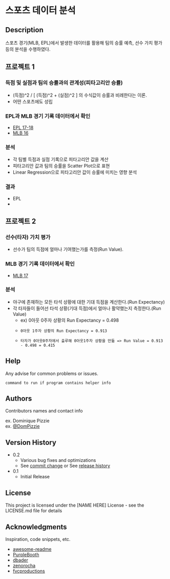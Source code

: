 # 스포츠 데이터 분석


## Description

스포츠 경기(MLB, EPL)에서 발생한 데이터를 활용해 팀의 승률 예측, 선수 가치 평가 등의 분석을 수행하였다.

## 프로젝트 1

### 득점 및 실점과 팀의 승률과의 관계성(피타고리안 승률)

* (득점)^2  / [ (득점)^2 + (실점)^2 ] 의 수식값이 승률과 비례한다는 이론.
* 어떤 스포츠에도 성립

### EPL과 MLB 경기 기록 데이터에서 확인

* [EPL 17-18](https://github.com/pcw789/sports_analysis_python/blob/main/EPL_Pythagorean_Predictor.ipynb)
* [MLB 16](https://github.com/pcw789/sports_analysis_python/blob/main/MLB_Pythagorean_predict.ipynb)

### 분석

* 각 팀별 득점과 실점 기록으로 피타고리안 값을 계산
* 피타고리안 값과 팀의 승률을 Scatter Plot으로 표현
* Linear Regression으로 피타고리안 값이 승률에 미치는 영향 분석

### 결과

* EPL
* 


## 프로젝트 2

### 선수(타자) 가치 평가

* 선수가 팀의 득점에 얼마나 기여했는가를 측정(Run Value).

### MLB 경기 기록 데이터에서 확인

* [MLB 17](https://github.com/pcw789/sports_analysis_python/blob/main/MLB_Run_Expectancy.ipynb)

### 분석

* 야구에 존재하는 모든 타석 상황에 대한 기대 득점을 계산한다.(Run Expectancy)
* 각 타자들이 들어선 타석 상황(기대 득점)에서 얼마나 활약했는지 측정한다.(Run Value)
   * ex) 0아웃 0주자 상황의 Run Expectancy = 0.498
   *     0아웃 1주자 상황의 Run Expectancy = 0.913
   *     타자가 0아웃0주자에서 출루해 0아웃1주자 상황을 만듦 => Run Value = 0.913 - 0.498 = 0.415


## Help

Any advise for common problems or issues.
```
command to run if program contains helper info
```

## Authors

Contributors names and contact info

ex. Dominique Pizzie  
ex. [@DomPizzie](https://twitter.com/dompizzie)

## Version History

* 0.2
    * Various bug fixes and optimizations
    * See [commit change]() or See [release history]()
* 0.1
    * Initial Release

## License

This project is licensed under the [NAME HERE] License - see the LICENSE.md file for details

## Acknowledgments

Inspiration, code snippets, etc.
* [awesome-readme](https://github.com/matiassingers/awesome-readme)
* [PurpleBooth](https://gist.github.com/PurpleBooth/109311bb0361f32d87a2)
* [dbader](https://github.com/dbader/readme-template)
* [zenorocha](https://gist.github.com/zenorocha/4526327)
* [fvcproductions](https://gist.github.com/fvcproductions/1bfc2d4aecb01a834b46)
